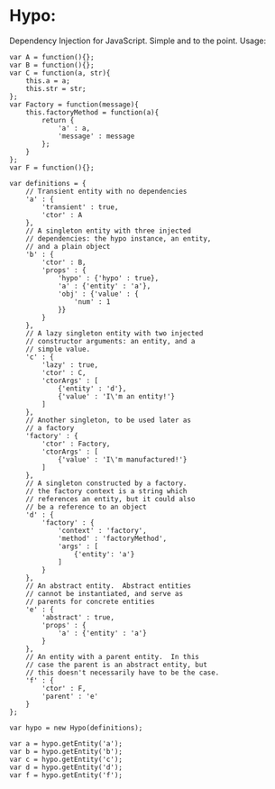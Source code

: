 # Hypo:

Dependency Injection for JavaScript.  Simple and to the point. Usage:

    var A = function(){};
    var B = function(){};
    var C = function(a, str){
        this.a = a;
        this.str = str;
    };
    var Factory = function(message){
        this.factoryMethod = function(a){
            return {
                'a' : a,
                'message' : message
            };
        }
    };
    var F = function(){};
    
    var definitions = {
        // Transient entity with no dependencies
        'a' : {
            'transient' : true,
            'ctor' : A
        },
        // A singleton entity with three injected
        // dependencies: the hypo instance, an entity,
        // and a plain object
        'b' : {
            'ctor' : B,
            'props' : {
                'hypo' : {'hypo' : true},
                'a' : {'entity' : 'a'},
                'obj' : {'value' : {
                    'num' : 1
                }}
            }
        },
        // A lazy singleton entity with two injected
        // constructor arguments: an entity, and a
        // simple value.
        'c' : {
            'lazy' : true,
            'ctor' : C,
            'ctorArgs' : [
                {'entity' : 'd'},
                {'value' : 'I\'m an entity!'}
            ]
        },
        // Another singleton, to be used later as
        // a factory
        'factory' : {
            'ctor' : Factory,
            'ctorArgs' : [
                {'value' : 'I\'m manufactured!'}
            ]
        },
        // A singleton constructed by a factory.
        // the factory context is a string which
        // references an entity, but it could also
        // be a reference to an object
        'd' : {
            'factory' : {
                'context' : 'factory',
                'method' : 'factoryMethod',
                'args' : [
                    {'entity': 'a'}
                ]
            }
        },
        // An abstract entity.  Abstract entities
        // cannot be instantiated, and serve as
        // parents for concrete entities
        'e' : {
            'abstract' : true,
            'props' : {
                'a' : {'entity' : 'a'}
            }
        },
        // An entity with a parent entity.  In this
        // case the parent is an abstract entity, but
        // this doesn't necessarily have to be the case.
        'f' : {
            'ctor' : F,
            'parent' : 'e'
        }
    };
    
    var hypo = new Hypo(definitions);
    
    var a = hypo.getEntity('a');
    var b = hypo.getEntity('b');
    var c = hypo.getEntity('c');
    var d = hypo.getEntity('d');
    var f = hypo.getEntity('f');